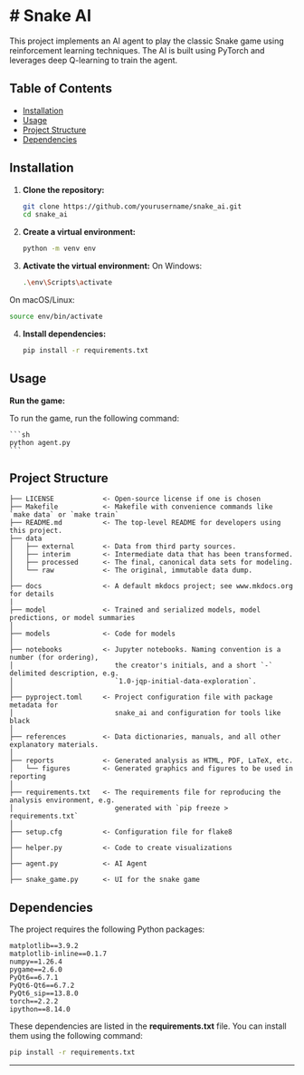 # # Snake AI

This project implements an AI agent to play the classic Snake game using reinforcement learning techniques. The AI is built using PyTorch and leverages deep Q-learning to train the agent.

## Table of Contents

- [Installation](#installation)
- [Usage](#usage)
- [Project Structure](#project-structure)
- [Dependencies](#dependencies)

## Installation

1. **Clone the repository:**

   ```sh
   git clone https://github.com/yourusername/snake_ai.git
   cd snake_ai
    ```
2. **Create a virtual environment:**

   ```sh
   python -m venv env
    ```

3. **Activate the virtual environment:**
On Windows:

   ```sh
   .\env\Scripts\activate
   ```
On macOS/Linux:

   ```sh
   source env/bin/activate
   ```

4. **Install dependencies:**

   ```sh
   pip install -r requirements.txt
   ```

## Usage

**Run the game:**

To run the game, run the following command:

    ```sh
    python agent.py
    ```

## Project Structure

```
├── LICENSE            <- Open-source license if one is chosen
├── Makefile           <- Makefile with convenience commands like `make data` or `make train`
├── README.md          <- The top-level README for developers using this project.
├── data
│   ├── external       <- Data from third party sources.
│   ├── interim        <- Intermediate data that has been transformed.
│   ├── processed      <- The final, canonical data sets for modeling.
│   └── raw            <- The original, immutable data dump.
│
├── docs               <- A default mkdocs project; see www.mkdocs.org for details
|
├── model              <- Trained and serialized models, model predictions, or model summaries
│
├── models             <- Code for models
│
├── notebooks          <- Jupyter notebooks. Naming convention is a number (for ordering),
│                         the creator's initials, and a short `-` delimited description, e.g.
│                         `1.0-jqp-initial-data-exploration`.
│
├── pyproject.toml     <- Project configuration file with package metadata for 
│                         snake_ai and configuration for tools like black
│
├── references         <- Data dictionaries, manuals, and all other explanatory materials.
│
├── reports            <- Generated analysis as HTML, PDF, LaTeX, etc.
│   └── figures        <- Generated graphics and figures to be used in reporting
│
├── requirements.txt   <- The requirements file for reproducing the analysis environment, e.g.
│                         generated with `pip freeze > requirements.txt`
│
├── setup.cfg          <- Configuration file for flake8
│
├── helper.py          <- Code to create visualizations
│
├── agent.py           <- AI Agent
│
├── snake_game.py      <- UI for the snake game
```

## Dependencies

The project requires the following Python packages:

```plaintext
matplotlib==3.9.2
matplotlib-inline==0.1.7
numpy==1.26.4
pygame==2.6.0
PyQt6==6.7.1
PyQt6-Qt6==6.7.2
PyQt6_sip==13.8.0
torch==2.2.2
ipython==8.14.0
```

These dependencies are listed in the **requirements.txt** file. You can install them using the following command:
```sh
pip install -r requirements.txt
```
--------

